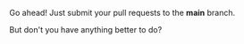Go ahead! Just submit your pull requests to the **main** branch.

But don't you have anything better to do?
